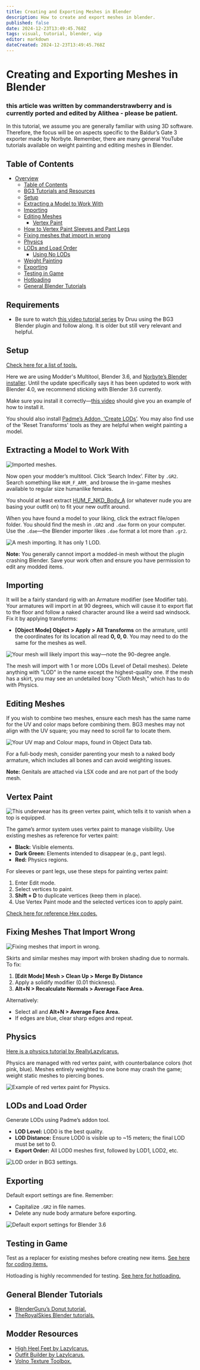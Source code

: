 ```yaml
---
title: Creating and Exporting Meshes in Blender
description: How to create and export meshes in blender.
published: false
date: 2024-12-23T13:49:45.768Z
tags: visual, tutorial, blender, wip
editor: markdown
dateCreated: 2024-12-23T13:49:45.768Z
---
```


# Creating and Exporting Meshes in Blender

### this article was written by commanderstrawberry and is currently ported and edited by Alithea - please be patient.

In this tutorial, we assume you are generally familiar with using 3D software. Therefore, the focus will be on aspects specific to the Baldur’s Gate 3 exporter made by Norbyte. Remember, there are many general YouTube tutorials available on weight painting and editing meshes in Blender.

## Table of Contents

- [Overview](#overview)
  - [Table of Contents](#table-of-contents)
  - [BG3 Tutorials and Resources](#BG3-Tutorials-and-Resources)
  - [Setup](#Setup)
  - [Extracting a Model to Work With](#Extracting-a-Model-to-Work-With)
  - [Importing](#Importing)
  - [Editing Meshes](#Editing-Meshes)
  	- [Vertex Paint](#Vertex-Paint)
  - [How to Vertex Paint Sleeves and Pant Legs](#How-to-Vertex-Paint-Sleeves-and-Pant-Legs)
  - [Fixing meshes that import in wrong](#Fixing-meshes-that-import-in-wrong)
  - [Physics](#Physics)
  - [LODs and Load Order](#LODs-and-Load-Order)
  	- [Using No LODs](#Using-No-LODs)
  - [Weight Painting](#Weight-Painting)
  - [Exporting](#Exporting)
  - [Testing in Game](#Testing-in-Game)
  - [Hotloading](#Hotloading)
  - [General Blender Tutorials](#General-Blender-Tutorials)

  
## Requirements
- Be sure to watch [this video tutorial series](https://www.youtube.com/watch?v=IbivHL2lPrc&list=PLG6GyipNkD2ptAp16VXs8BiTNEaMlgKhO&index=1) by Druu using the BG3 Blender plugin and follow along. It is older but still very relevant and helpful.

## Setup

[Check here for a list of tools.](https://modding.wiki/tools)

Here we are using Modder's Multitool, Blender 3.6, and [Norbyte’s Blender installer](https://github.com/Norbyte/dos2de_collada_exporter). Until the update specifically says it has been updated to work with Blender 4.0, we recommend sticking with Blender 3.6 currently.

Make sure you install it correctly—[this video](https://www.youtube.com/watch?v=yQSqRF7dLB8) should give you an example of how to install it.

You should also install [Padme’s Addon, ‘Create LODs’](https://www.nexusmods.com/baldursgate3/mods/346). You may also find use of the 'Reset Transforms' tools as they are helpful when weight painting a model.

## Extracting a Model to Work With

![Imported meshes.](NewBodyBlenderScreenshotImported.webp)

Now open your modder’s multitool. Click ‘Search Index’. Filter by `.GR2`. Search something like `HUM_F_ARM_` and browse the in-game meshes available to regular size humanlike females.

You should at least extract [HUM_F_NKD_Body_A](https://modding.wiki/Modding:Body%20Models) (or whatever nude you are basing your outfit on) to fit your new outfit around.

When you have found a model to your liking, click the extract file/open folder. You should find the mesh in `.GR2` and `.dae` form on your computer. Use the `.dae`—the Blender importer likes `.dae` format a lot more than `.gr2`. 

![A mesh importing. It has only 1 LOD.](MeshImportsWithLODSS.webp)

**Note:** You generally cannot import a modded-in mesh without the plugin crashing Blender. Save your work often and ensure you have permission to edit any modded items.

## Importing

It will be a fairly standard rig with an Armature modifier (see Modifier tab). Your armatures will import in at 90 degrees, which will cause it to export flat to the floor and follow a naked character around like a weird sad windsock. Fix it by applying transforms:

- **[Object Mode] Object > Apply > All Transforms** on the armature, until the coordinates for its location all read **0, 0, 0**. You may need to do the same for the meshes as well.

![Your mesh will likely import this way—note the 90-degree angle.](UrMeshImported90.webp)

The mesh will import with 1 or more LODs (Level of Detail meshes). Delete anything with "LOD" in the name except the highest-quality one. If the mesh has a skirt, you may see an undetailed boxy "Cloth Mesh," which has to do with Physics.

## Editing Meshes

If you wish to combine two meshes, ensure each mesh has the same name for the UV and color maps before combining them. BG3 meshes may not align with the UV square; you may need to scroll far to locate them.

![Your UV map and Colour maps, found in Object Data tab.](Screenshot_Uv_and_colour_map_imports.webp)

For a full-body mesh, consider parenting your mesh to a naked body armature, which includes all bones and can avoid weighting issues.

**Note:** Genitals are attached via LSX code and are not part of the body mesh.

## Vertex Paint

![This underwear has its green vertex paint, which tells it to vanish when a top is equipped.](BlenderVertexPaintUnderwearExample.webp)

The game’s armor system uses vertex paint to manage visibility. Use existing meshes as reference for vertex paint:

- **Black:** Visible elements.
- **Dark Green:** Elements intended to disappear (e.g., pant legs).
- **Red:** Physics regions.

For sleeves or pant legs, use these steps for painting vertex paint:

1. Enter Edit mode.
2. Select vertices to paint.
3. **Shift + D** to duplicate vertices (keep them in place).
4. Use Vertex Paint mode and the selected vertices icon to apply paint.

[Check here for reference Hex codes.](https://modding.wiki/Modding:VertexColorMaskSlots)

## Fixing Meshes That Import Wrong

![Fixing meshes that import in wrong.](BlenderTutAlfiraBustedNormals.webp)

Skirts and similar meshes may import with broken shading due to normals. To fix:

1. **[Edit Mode] Mesh > Clean Up > Merge By Distance**
2. Apply a solidify modifier (0.01 thickness).
3. **Alt+N > Recalculate Normals > Average Face Area.**

Alternatively:

- Select all and **Alt+N > Average Face Area.**
- If edges are blue, clear sharp edges and repeat.

## Physics

[Here is a physics tutorial by ReallyLazyIcarus.](https://www.nexusmods.com/baldursgate3/articles/311)

Physics are managed with red vertex paint, with counterbalance colors (hot pink, blue). Meshes entirely weighted to one bone may crash the game; weight static meshes to piercing bones.

![Example of red vertex paint for Physics.](ScreenyExampleOfPhysicsMesh.webp)

## LODs and Load Order

Generate LODs using Padme’s addon tool. 

- **LOD Level:** LOD0 is the best quality. 
- **LOD Distance:** Ensure LOD0 is visible up to ~15 meters; the final LOD must be set to 0.
- **Export Order:** All LOD0 meshes first, followed by LOD1, LOD2, etc.

![LOD order in BG3 settings.](Screenshot_LOD_Distance_level_Explained.webp)

## Exporting

Default export settings are fine. Remember:

- Capitalize `.GR2` in file names.
- Delete any nude body armature before exporting.

![Default export settings for Blender 3.6](BlenderTtut3.6ExportSettings.webp)

## Testing in Game

Test as a replacer for existing meshes before creating new items. [See here for coding items.](https://modding.wiki/Modding:Coding%20An%20Item)

Hotloading is highly recommended for testing. [See here for hotloading.](https://modding.wiki/Modding:Hotloading)

## General Blender Tutorials

- [BlenderGuru’s Donut tutorial.](https://www.youtube.com/@blenderguru)
- [TheRoyalSkies Blender tutorials.](https://www.youtube.com/@TheRoyalSkies/playlists)

## Modder Resources

- [High Heel Feet by LazyIcarus.](https://www.nexusmods.com/baldursgate3/mods/2973)
- [Outfit Builder by LazyIcarus.](https://www.nexusmods.com/baldursgate3/mods/3683)
- [Volno Texture Toolbox.](https://www.nexusmods.com/baldursgate3/mods/4310)
